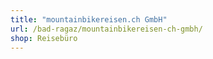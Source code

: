 ```yaml
---
title: "mountainbikereisen.ch GmbH"
url: /bad-ragaz/mountainbikereisen-ch-gmbh/
shop: Reisebüro
---
```

